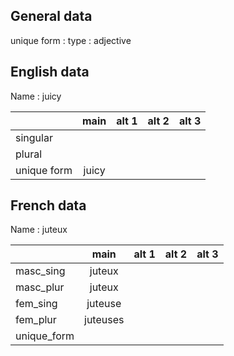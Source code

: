 ## General data

unique form :
type : adjective

## English data

Name : juicy

|             | main  | alt 1 | alt 2 | alt 3 |
| :---------- | :---: | :---: | :---: | ----- |
| singular    |       |       |       |       |
| plural      |       |       |       |       |
| unique form | juicy |       |       |       |

## French data

Name : juteux

|             |   main   | alt 1 | alt 2 | alt 3 |
| :---------- | :------: | :---: | :---: | :---: |
| masc_sing   |  juteux  |       |       |       |
| masc_plur   |  juteux  |       |       |       |
| fem_sing    | juteuse  |       |       |       |
| fem_plur    | juteuses |       |       |       |
| unique_form |          |       |       |       |


